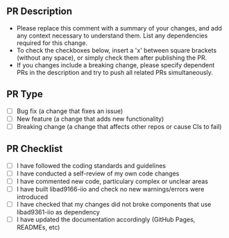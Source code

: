 ## PR Description

- Please replace this comment with a summary of your changes, and add any context 
necessary to understand them. List any dependencies required for this change.
- To check the checkboxes below, insert a 'x' between square brackets (without 
any space), or simply check them after publishing the PR.
- If you changes include a breaking change, please specify dependent PRs in the 
description and try to push all related PRs simultaneously.

## PR Type
- [ ] Bug fix (a change that fixes an issue)
- [ ] New feature (a change that adds new functionality)
- [ ] Breaking change (a change that affects other repos or cause CIs to fail)

## PR Checklist
- [ ] I have followed the coding standards and guidelines
- [ ] I have conducted a self-review of my own code changes
- [ ] I have commented new code, particulary complex or unclear areas 
- [ ] I have built libad9166-iio and check no new warnings/errors were introduced
- [ ] I have checked that my changes did not broke components that use libad9361-iio as dependency
- [ ] I have updated the documentation accordingly (GitHub Pages, READMEs, etc)
